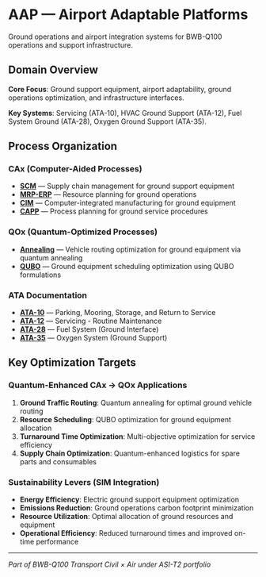 # AAP — Airport Adaptable Platforms

Ground operations and airport integration systems for BWB-Q100 operations and support infrastructure.

## Domain Overview

**Core Focus**: Ground support equipment, airport adaptability, ground operations optimization, and infrastructure interfaces.

**Key Systems**: Servicing (ATA-10), HVAC Ground Support (ATA-12), Fuel System Ground (ATA-28), Oxygen Ground Support (ATA-35).

## Process Organization

### CAx (Computer-Aided Processes)
- **[SCM](./cax/SCM/)** — Supply chain management for ground support equipment
- **[MRP-ERP](./cax/MRP-ERP/)** — Resource planning for ground operations
- **[CIM](./cax/CIM/)** — Computer-integrated manufacturing for ground equipment
- **[CAPP](./cax/CAPP/)** — Process planning for ground service procedures

### QOx (Quantum-Optimized Processes)
- **[Annealing](./qox/annealing/)** — Vehicle routing optimization for ground equipment via quantum annealing
- **[QUBO](./qox/qubo/)** — Ground equipment scheduling optimization using QUBO formulations

### ATA Documentation
- **[ATA-10](./ata/ATA-10/)** — Parking, Mooring, Storage, and Return to Service
- **[ATA-12](./ata/ATA-12/)** — Servicing - Routine Maintenance
- **[ATA-28](./ata/ATA-28/)** — Fuel System (Ground Interface)
- **[ATA-35](./ata/ATA-35/)** — Oxygen System (Ground Support)

## Key Optimization Targets

### Quantum-Enhanced CAx → QOx Applications
1. **Ground Traffic Routing**: Quantum annealing for optimal ground vehicle routing
2. **Resource Scheduling**: QUBO optimization for ground equipment allocation
3. **Turnaround Time Optimization**: Multi-objective optimization for service efficiency
4. **Supply Chain Optimization**: Quantum-enhanced logistics for spare parts and consumables

### Sustainability Levers (SIM Integration)
- **Energy Efficiency**: Electric ground support equipment optimization
- **Emissions Reduction**: Ground operations carbon footprint minimization
- **Resource Utilization**: Optimal allocation of ground resources and equipment
- **Operational Efficiency**: Reduced turnaround times and improved on-time performance

---

*Part of BWB-Q100 Transport Civil × Air under ASI-T2 portfolio*